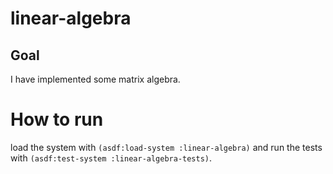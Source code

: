 # linear-algebra

## Goal
I have implemented some matrix algebra.

# How to run
load the system with `(asdf:load-system :linear-algebra)` and run the tests with `(asdf:test-system :linear-algebra-tests)`.

